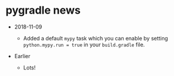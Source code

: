 # pygradle news #

* 2018-11-09
  - Added a default `mypy` task which you can enable by setting
    `python.mypy.run = true` in your `build.gradle` file.

* Earlier
  - Lots!
